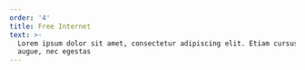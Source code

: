 ```yaml
---
order: '4'
title: Free Internet
text: >-
  Lorem ipsum dolor sit amet, consectetur adipiscing elit. Etiam cursus finibus
  augue, nec egestas
---
```

